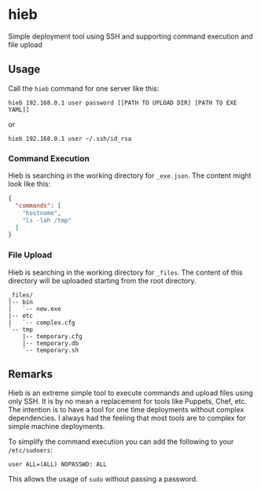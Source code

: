 # hieb

Simple deployment tool using SSH and supporting command execution and file upload

## Usage

Call the `hieb` command for one server like this:

```
hieb 192.168.0.1 user password [[PATH TO UPLOAD DIR] [PATH TO EXE YAML]]
```

or

```
hieb 192.168.0.1 user ~/.ssh/id_rsa
```

### Command Execution

Hieb is searching in the working directory for `_exe.json`. The content might look like this:

```json
{
  "commands": [
    "hostname",
    "ls -lah /tmp"
  ]
}
```

### File Upload

Hieb is searching in the working directory for `_files`. The content of this directory will be uploaded starting from the root directory.

```
_files/
|-- bin
|   `-- new.exe
|-- etc
|   `-- complex.cfg
`-- tmp
    |-- temporary.cfg
    |-- temporary.db
    `-- temporary.sh
```

## Remarks

Hieb is an extreme simple tool to execute commands and upload files using only SSH. It is by no mean a replacement for tools like Puppets, Chef, etc. The intention is to have a tool for one time deployments without complex dependencies. I always had the feeling that most tools are to complex for simple machine deployments.

To simplify the command execution you can add the following to your ```/etc/sudoers```:

```
user ALL=(ALL) NOPASSWD: ALL
```

This allows the usage of ```sudo``` without passing a password.
